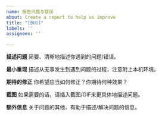 ```yaml
---
name: 报告问题与错误
about: Create a report to help us improve
title: "[BUG]"
labels: ''
assignees: ''

---
```


**描述问题**
简要、清晰地描述你遇到的问题/错误。

**最小重现**
描述从无事发生到遇到问题的过程，注意附上本机环境。

**期待的修正**
你希望应当如何修正？你期待何种效果？

**截图**
如果需要的话，请插入截图/GIF来更具体地描述问题。

**额外信息**
关于问题的其他、有助于描述/解决问题的信息。
